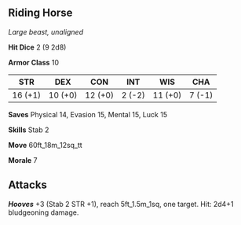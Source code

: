 ## Riding Horse

*Large beast, unaligned*

**Hit Dice** 2 (9 2d8)

**Armor Class** 10

| STR     | DEX     | CON     | INT     | WIS     | CHA     |
|---------|---------|---------|---------|---------|---------|
| 16 (+1) | 10 (+0) | 12 (+0) |  2 (-2) | 11 (+0) |  7 (-1) |

**Saves** Physical 14, Evasion 15, Mental 15, Luck 15

**Skills** Stab 2

**Move** 60ft\_18m\_12sq\_tt

**Morale** 7

## Attacks

***Hooves*** +3 (Stab 2 STR +1), reach 5ft\_1.5m\_1sq, one target. Hit: 2d4+1 bludgeoning damage.

